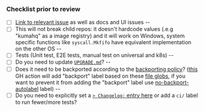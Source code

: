 ### Checklist prior to review

<!--
Each of these sections need to be filled by the author when opening the PR.

If something doesn't apply please check the box and add a justification after the `--`
-->

- [ ] [Link to relevant issue][1] as well as docs and UI issues --
- [ ] This will not break child repos: it doesn't hardcode values (.e.g "kumahq" as a image registry) and it will work on Windows, system specific functions like `syscall.Mkfifo` have equivalent implementation on the other OS --
- [ ] Tests (Unit test, E2E tests, manual test on universal and k8s) --
- [ ] Do you need to update [`UPGRADE.md`](../blob/master/UPGRADE.md)? --
- [ ] Does it need to be backported according to the [backporting policy](../blob/master/CONTRIBUTING.md#backporting)? ([this](https://github.com/kumahq/kuma/actions/workflows/auto-backport.yaml) GH action will add "backport" label based on these [file globs](https://github.com/kumahq/kuma/blob/master/.github/workflows/auto-backport.yaml#L6), if you want to prevent it from adding the "backport" label use [no-backport-autolabel](https://github.com/kumahq/kuma/blob/master/.github/workflows/auto-backport.yaml#L8) label) --
- [ ] Do you need to explicitly set a [`> Changelog:` entry here](../blob/master/CONTRIBUTING.md#submitting-a-patch) or add a `ci/` label to run fewer/more tests?

[1]: https://docs.github.com/en/issues/tracking-your-work-with-issues/linking-a-pull-request-to-an-issue#linking-a-pull-request-to-an-issue-using-a-keyword
